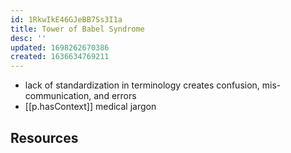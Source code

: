 ```yaml
---
id: 1RkwIkE46GJeBB7Ss3I1a
title: Tower of Babel Syndrome
desc: ''
updated: 1698262670386
created: 1636634769211
---
```



- lack of standardization in terminology creates confusion, mis-communication, and errors
- [[p.hasContext]] medical jargon

## Resources


